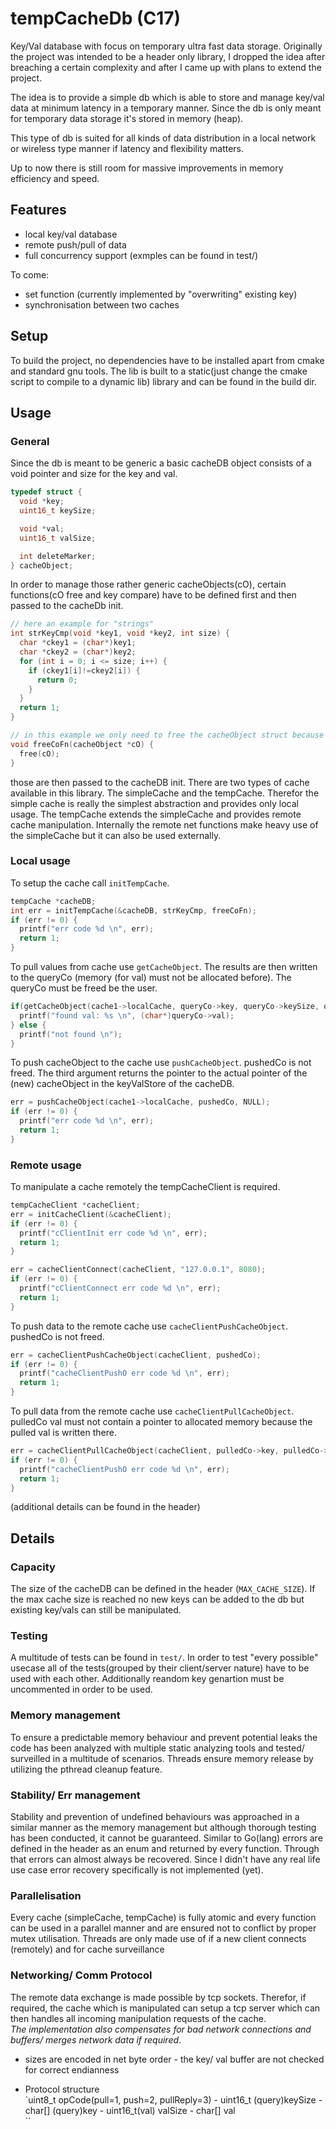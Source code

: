 # tempCacheDb (C17)

Key/Val database with focus on temporary ultra fast data storage. Originally the project was intended to be a header only library, I dropped the idea after breaching a certain complexity and after I came up with plans to extend the project.

The idea is to provide a simple db which is able to store and manage key/val data at minimum latency in a temporary manner. Since the db is only meant for temporary data storage it's stored in memory (heap).

This type of db is suited for all kinds of data distribution in a local network or wireless type manner if latency and flexibility matters.

Up to now there is still room for massive improvements in memory efficiency and speed.

## Features

- local key/val database
- remote push/pull of data
- full concurrency support (exmples can be found in test/)

To come:
- set function (currently implemented by "overwriting" existing key)
- synchronisation between two caches

## Setup

To build the project, no dependencies have to be installed apart from cmake and standard gnu tools.
The lib is built to a static(just change the cmake script to compile to a dynamic lib) library and can be found in the build dir.

## Usage

### General

Since the db is meant to be generic a basic cacheDB object consists of a void pointer and size for the key and val.

```C
typedef struct {
  void *key;
  uint16_t keySize;

  void *val;
  uint16_t valSize;

  int deleteMarker;
} cacheObject;
```

In order to manage those rather generic cacheObjects(cO), certain functions(cO free and key compare) have to be defined first and then passed to the cacheDb init.

```C
// here an example for "strings"
int strKeyCmp(void *key1, void *key2, int size) {
  char *ckey1 = (char*)key1;
  char *ckey2 = (char*)key2;
  for (int i = 0; i <= size; i++) {
    if (ckey1[i]!=ckey2[i]) {
      return 0;
    }
  }
  return 1;
}

// in this example we only need to free the cacheObject struct because the key/val are string literals and cannot be freed
void freeCoFn(cacheObject *cO) {
  free(cO);
}
```

those are then passed to the cacheDB init.
There are two types of cache available in this library.
The simpleCache and the tempCache. Therefor the simple cache is really the simplest abstraction and provides only local usage. The tempCache extends the simpleCache and provides remote cache manipulation.
Internally the remote net functions make heavy use of the simpleCache but it can also be used externally.

### Local usage

To setup the cache call `initTempCache`.
```C
tempCache *cacheDB;
int err = initTempCache(&cacheDB, strKeyCmp, freeCoFn);
if (err != 0) {
  printf("err code %d \n", err);
  return 1;
}
```

To pull values from cache use `getCacheObject`. The results are then written to the queryCo (memory (for val) must not be allocated before). The queryCo must be freed be the user.

```C
if(getCacheObject(cache1->localCache, queryCo->key, queryCo->keySize, queryCo)) {
  printf("found val: %s \n", (char*)queryCo->val);
} else {
  printf("not found \n");
}
```

To push cacheObject to the cache use `pushCacheObject`. pushedCo is not freed.
The third argument returns the pointer to the actual pointer of the (new) cacheObject in the keyValStore of the cacheDB.

```C
err = pushCacheObject(cache1->localCache, pushedCo, NULL);
if (err != 0) {
  printf("err code %d \n", err);
  return 1;
}
```

### Remote usage

To manipulate a cache remotely the tempCacheClient is required.

```C
tempCacheClient *cacheClient;
err = initCacheClient(&cacheClient);
if (err != 0) {
  printf("cClientInit err code %d \n", err);
  return 1;
}

err = cacheClientConnect(cacheClient, "127.0.0.1", 8080);
if (err != 0) {
  printf("cClientConnect err code %d \n", err);
  return 1;
}
```

To push data to the remote cache use `cacheClientPushCacheObject`. pushedCo is not freed.
```C
err = cacheClientPushCacheObject(cacheClient, pushedCo);
if (err != 0) {
  printf("cacheClientPushO err code %d \n", err);
  return 1;
}
```

To pull data from the remote cache use `cacheClientPullCacheObject`. pulledCo val must not contain a pointer to allocated memory because the pulled val is written there.
```C
err = cacheClientPullCacheObject(cacheClient, pulledCo->key, pulledCo->keySize, &pulledCo);
if (err != 0) {
  printf("cacheClientPushO err code %d \n", err);
  return 1;
}
```

(additional details can be found in the header)

## Details

### Capacity

The size of the cacheDB can be defined in the header (`MAX_CACHE_SIZE`). If the max cache size is reached no new keys can be added to the db but existing key/vals can still be manipulated.

### Testing

A multitude of tests can be found in `test/`. In order to test "every possible" usecase all of the tests(grouped by their client/server nature) have to be used with each other. Additionally reandom key genartion must be uncommented in order to be used.

### Memory management

To ensure a predictable memory behaviour and prevent potential leaks the code has been analyzed with multiple static analyzing tools and tested/ surveilled in a multitude of scenarios. Threads ensure memory release by utilizing the pthread cleanup feature.

### Stability/ Err management

Stability and prevention of undefined behaviours was approached in a similar manner as the memory management but although thorough testing has been conducted, it cannot be guaranteed.
Similar to Go(lang) errors are defined in the header as an enum and returned by every function. Through that errors can almost always be recovered. Since I didn't have any real life use case error recovery specifically is not implemented (yet).

### Parallelisation

Every cache (simpleCache, tempCache) is fully atomic and every function can be used in a parallel manner and are ensured not to conflict by proper mutex utilisation.
Threads are only made use of if a new client connects (remotely) and for cache surveillance

### Networking/ Comm Protocol

The remote data exchange is made possible by tcp sockets. Therefor, if required, the cache which is manipulated can setup a tcp server which can then handles all incoming manipulation requests of the cache. <br>
*The implementation also compensates for bad network connections and buffers/ merges network data if required*.

- sizes are encoded in net byte order - the key/ val buffer are not checked for correct endianness

- Protocol structure <br>
`uint8_t opCode(pull=1, push=2, pullReply=3) - uint16_t (query)keySize - char[] (query)key - uint16_t(val) valSize - char[] val <br>``
